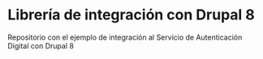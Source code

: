 # Librería de integración con Drupal 8
Repositorio con el ejemplo de integración al Servicio de Autenticación Digital con Drupal 8
